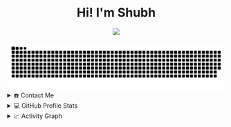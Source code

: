 <div align="center">
<h1 align="center">Hi! I'm Shubh</h1>
<!---<h4 align="center">A student who is always learning, unlearning and relearning.</h4>--->
<p align="center">
  <a href="https://github.com/DenverCoder1/readme-typing-svg"><img src="https://readme-typing-svg.herokuapp.com?lines=A student who is always+learning+unlearning+and relearning;Competitive+Programmer;"></a>
</p>
</div>

<div align="center">
  <a href="https://github.com/Shubh-Bharadwaj">
  <img src="https://github.com/1999AZZAR/1999AZZAR/blob/main/resources/img/grid-snake.svg"
       alt="snake" /></a>
</div>

<details>
  <summary>☎️ Contact Me</summary>
<div>
  <samp>
    <h2 align="center">Let's connect!</h2>
    <p align="center">
      <br/>
      <a href="https://mailto:shubhbharadwaj1@gmail.com" target="blank"><img align="center"
         src="https://img.shields.io/badge/gmail-EA4335.svg?style=for-the-badge&logo=gmail&logoColor=white"
         alt="shubh" height="30"/></a>
    </p>
  <p align="center">
      <a href="https://instagram.com/shubh_bharadwaj" target="blank"><img align="center"
         src="https://img.shields.io/badge/instagram-%23E4405F.svg?style=for-the-badge&logo=Instagram&logoColor=white"
         alt="Shubh" height="30"/></a>
      <a href="https://twitter.com/bharadwaj_shubh" target="blank"><img align="center"
         src="https://img.shields.io/badge/twitter-1DA1F2.svg?style=for-the-badge&logo=twitter&logoColor=white"
         alt="Shubh" height="30"/></a>
      <br>
    </p>
  </samp>
</div>
</details>

<details> 
  <summary>💻 GitHub Profile Stats</summary>
  <div>
    <h2 align="center"> 📊 Github Stats </h2>
      <br/>
        <p align="center">
          <a href="https://github.com/Shubh-Bharadwaj">
          <img src="https://github-readme-stats.vercel.app/api/top-langs/?username=Shubh-Bharadwaj&langs_count=6&theme=gruvbox&layout=compact&hide_border=true" alt="Shubh-Bharadwaj :: Top Langs" /></a>
        </p>
        <p align="center">
          <a href="https://github.com/Shubh-Bharadwaj">
          <img width="49.5%" src="https://github-readme-stats.vercel.app/api?username=Shubh-Bharadwaj&show_icons=true&theme=gruvbox&hide_border=true" />
          <img width="49.5%" src="https://github-readme-streak-stats.herokuapp.com/?user=Shubh-Bharadwaj&theme=gruvbox&hide_border=true" />
          </a>
       </p>
     <br>
  </div>    
</details>

<details>
  <summary>📈 Activity Graph</summary>
  <br/>
  <h2 align="center"> My Current Activity </h2>
<a href="https://github.com/ashutosh00710/github-readme-activity-graph"><img alt="Shubh's Activity Graph" src="https://activity-graph.herokuapp.com/graph/?username=Shubh-Bharadwaj&bg_color=000&color=fff&line=00E676&point=fff&hide_border=true" /></a>
</details>
<!---Credits: 1999azzar.md--->
